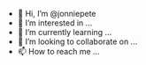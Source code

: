 - 👋 Hi, I’m @jonniepete
- 👀 I’m interested in ...
- 🌱 I’m currently learning ...
- 💞️ I’m looking to collaborate on ...
- 📫 How to reach me ...

<!---
jonniepete/jonniepete is a ✨ special ✨ repository because its `README.md` (this file) appears on your GitHub profile.
You can click the Preview link to take a look at your changes.
--->
